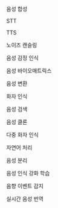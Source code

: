 
음성 합성

STT

TTS 

노이즈 캔슬링

음성 감정 인식

음성 바이오매트릭스

음성 변환

화자 인식

음성 검색 

음성 클론

다중 화자 인식

자연어 처리

음성 분리

음성 인식 강화 학습

음향 이벤트 감지

실시간 음성 번역